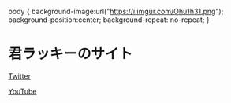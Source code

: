 body {
background-image:url("https://i.imgur.com/Ohu1h31.png");
background-position:center;
background-repeat: no-repeat;
  }
<h1>君ラッキーのサイト</h1>
<a href="https://twitter.com/kimirraki/">Twitter</a>
<p><a href="https://www.youtube.com/@takioko/">YouTube</a></p>
